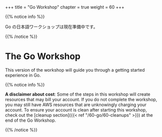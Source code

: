 +++
title = "Go Workshop"
chapter = true
weight = 60
+++

{{% notice info %}}

Go の日本語ワークショップは現在準備中です。

{{% /notice %}}


# The Go Workshop

This version of the workshop will guide you through a getting started experience in Go.

{{% notice info %}}

**A disclaimer about cost**: Some of the steps in this workshop will create resources that
may bill your account. If you do not complete the workshop, you may still have AWS resources 
that are unknowingly charging your account. To ensure your account is clean after starting
this workshop, check out the [cleanup section]({{< ref "/60-go/60-cleanups" >}}) at the end of the Go Workshop.

{{% /notice %}}
